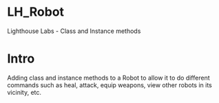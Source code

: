 # LH_Robot
Lighthouse Labs - Class and Instance methods

# Intro
Adding class and instance methods to a Robot to allow it to do different commands such as heal, attack, equip weapons, view other robots in its vicinity, etc.
